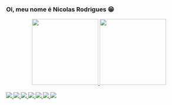 ### Oi, meu nome é Nicolas Rodrigues 😁

<div align="center"> 

   <a href="HTTPS://github.com/NicolasRodrigues23"> 

   <img height="180em" src="https://github-readme-stats.vercel.app/api?username=NicolasRodrigues23&show_icons=true&theme=github_dark&include_all_commits=true&count_private=true"/> 

   <img height="180em" src="https://github-readme-stats.vercel.app/api/top-langs/?username=NicolasRodrigues23&layout=compact&langs_count=7&theme=github_dark"/> 

 </div>

<div align="display: inline_blocks"><br>
    <img src="https://cdn.jsdelivr.net/gh/devicons/devicon/icons/csharp/csharp-original.svg" />
    <img src="https://cdn.jsdelivr.net/gh/devicons/devicon/icons/dot-net/dot-net-original.svg" />
    <img src="https://cdn.jsdelivr.net/gh/devicons/devicon/icons/microsoftsqlserver/microsoftsqlserver-plain.svg" />
    <img src="https://cdn.jsdelivr.net/gh/devicons/devicon/icons/c/c-original.svg" />
    <img src="https://cdn.jsdelivr.net/gh/devicons/devicon/icons/java/java-original.svg" />
    <img src="https://cdn.jsdelivr.net/gh/devicons/devicon/icons/html5/html5-original.svg" />
    <img src="https://cdn.jsdelivr.net/gh/devicons/devicon/icons/css3/css3-original.svg" />
</div>         
